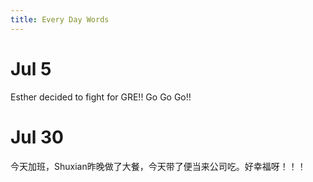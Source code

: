 ```yaml
---
title: Every Day Words
---
```


# Jul 5
Esther decided to fight for GRE!! Go Go Go!!

# Jul 30
今天加班，Shuxian昨晚做了大餐，今天带了便当来公司吃。好幸福呀！！！
